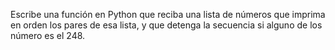  Escribe una función en Python que reciba una lista de números que imprima en orden los pares de esa lista, y que detenga la secuencia si alguno de los número es el 248.